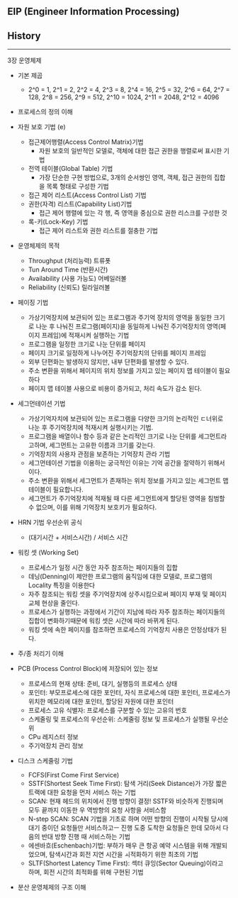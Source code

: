## EIP (Engineer Information Processing)

## History

---

3장 운영체제

- 기본 제곱
    - 2^0 = 1, 2^1 = 2, 2^2 = 4, 2^3 = 8, 2^4 = 16, 2^5 = 32, 2^6 = 64, 2^7 = 128, 2^8 = 256, 2^9 = 512, 2^10 = 1024, 2^11 = 2048, 2^12 = 4096

- 프로세스의 정의 이해

- 자원 보호 기법 (e)
    - 접근제어행렬(Access Control Matrix)기법
        - 자원 보호의 일반적인 모델로, 객체에 대한 접근 권한을 행렬로써 표시한 기법
    - 전역 테이블(Global Table) 기법
        - 가장 단순한 구현 방법으로, 3개의 순서쌍인 영역, 객체, 접근 권한의 집합을 목록 형태로 구성한 기법
    - 접근 제어 리스트(Access Control List) 기법
    - 권한(자격) 리스트(Capability List)기법
        - 접근 제어 행렬에 있는 각 행, 즉 영역을 중심으로 권한 리스크를 구성한 것
    - 록-키(Lock-Key) 기법
        - 접근 제어 리스트와 권한 리스트를 절충한 기법

- 운영체제의 목적
    - Throughput (처리능력) 트류폿
    - Tun Around Time (반환시간) 
    - Availability (사용 가능도) 어베일러볼
    - Reliability (신뢰도) 릴라일러볼

- 페이징 기법
    - 가상기억장치에 보관되어 있는 프로그램과 주기억 장치의 영역을 동일한 크기로 나눈 후 나눠진 프로그램(페이지)을 동일하게 나눠진 주기억장치의 영역(페이지 프레임)에 적재시켜 실행하는 기법
    - 프로그램을 일정한 크기로 나눈 단위를 페이지
    - 페이지 크기로 일정하게 나누어진 주기억장치의 단위를 페이지 프레임
    - 외부 단편화는 발생하지 않지만, 내부 단편화를 발생할 수 있다.
    - 주소 변환을 위해서 페이지의 위치 정보를 가지고 있는 페이지 맵 테이블이 필요하다
    - 페이지 맵 테이블 사용으로 비용이 증가되고, 처리 속도가 감소 된다.

- 세그먼테이션 기법
    - 가상기억자치에 보관되어 있는 프로그램을 다양한 크기의 논리적인 ㄷ너위로 나눈 후 주기억장치에 적재시켜 실행시키는 기법.
    - 프로그램을 배열이나 함수 등과 같은 논리적인 크기로 나눈 단위를 세그먼트라고하며, 세그먼트는 고유한 이름과 크기를 갖는다.
    - 기억장치의 사용자 관점을 보존하는 기억장치 관라 기법
    - 세그먼테이션 기법을 이용하는 궁극적인 이유는 기억 공간을 절약하기 위해서이다.
    - 주소 변환을 위해서 세그먼트가 존재하는 위치 정보를 가지고 있는 세그먼트 맵 테이블이 필요합니다.
    - 세그먼트가 주기억장치에 적재될 때 다른 세그먼트에게 할당된 영역을 침범할 수 없으며, 이를 위해 기억장치 보호키가 필요하다.

- HRN 기법 우선순위 공식
    - (대기시간 + 서비스시간) / 서비스 시간

- 워킹 셋 (Working Set)
    - 프로세스가 일정 시간 동안 자주 참조하는 페이지들의 집합
    - 데닝(Denning)이 제안한 프로그램의 움직임에 대한 모델로, 프로그램의 Locality 특징을 이용한다
    - 자주 참조되는 워킹 셋을 주기억장치에 상주시킴으로써 페이지 부재 및 페이지 교체 현상을 줄인다.
    - 프로세스가 실행하는 과정에서 기간이 지남에 따라 자주 참조하는 페이지들의 집합이 변화하기때문에 워킹 셋은 시간에 따라 바뀌게 된다.
    - 워킹 셋에 속한 페이지를 참조하면 프로세스의 기억장치 사용은 안정상태가 된다.

- 주/종 처리기 이해

- PCB (Process Control Block)에 저장되어 있는 정보
    - 프로세스의 현재 상태: 준비, 대기, 실행등의 프로세스 상태
    - 포인터: 부모프로세스에 대한 포인터, 자식 프로세스에 대한 포인터, 프로세스가 위치한 메모리에 대한 포인터, 할당된 자원에 대한 포인터
    - 프로세스 고유 식별자: 프로세스를 구분할 수 있는 고유의 번호
    - 스케줄링 및 프로세스의 우선순위: 스케줄링 정보 및 프로세스가 실행될 우선순위
    - CPu 레지스터 정보
    - 주기억장치 관리 정보

- 디스크 스케줄링 기법
    - FCFS(First Come First Service)
    - SSTF(Shortest Seek Time First): 탐색 거리(Seek Distance)가 가장 짧은 트랙에 대한 요청을 먼저 서비스 하는 기법
    - SCAN: 현재 헤드의 위치에서 진행 방향이 결정! SSTF와 비슷하게 진행되며 모두 끝까지 이동한 우 역방향의 요청 사항을 서비스함
    - N-step SCAN: SCAN 기법을 기초로 하며 어떤 방향의 진행이 시작될 당시에 대기 중이던 요청들만 서비스하고ㅡ 진행 도중 도착한 요청들은 한데 모아서 다음의 반대 방향 진행 때 서비스하는 기법
    - 에센바흐(Eschenbach)기법: 부하가 매우 큰 항공 예약 시스템을 위해 개발되었으며, 탐색시간과 회전 지연 시간을 ㅚ적화하기 위한 최초의 기법
    - SLTF(Shortest Latency Time First): 섹터 큐잉(Sector Queuing)이라고 하며, 회전 시간의 최적화를 위해 구현된 기법

- 분산 운영체제의 구조 이해